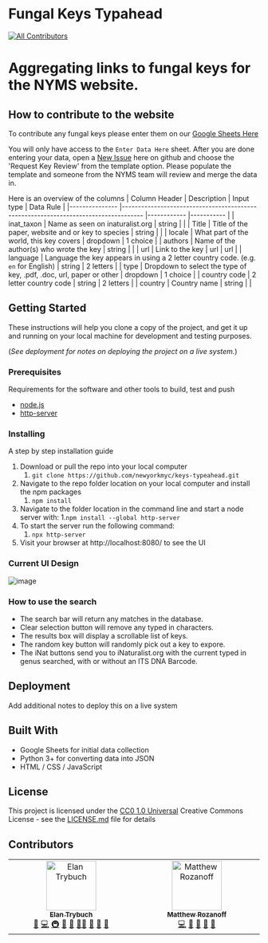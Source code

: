 # Fungal Keys Typahead
<!-- ALL-CONTRIBUTORS-BADGE:START - Do not remove or modify this section -->
[![All Contributors](https://img.shields.io/badge/all_contributors-2-orange.svg?style=flat-square)](#contributors-)
<!-- ALL-CONTRIBUTORS-BADGE:END -->

# Aggregating links to fungal keys for the NYMS website.

## How to contribute to the website
To contribute any fungal keys please enter them on our  [Google Sheets Here](https://docs.google.com/spreadsheets/d/1pPqUs63co3WlyIGs16FznQdhtlXdJ8g2nJSt_N5fmIE/edit?gid=0#gid=0)

You will only have access to the `Enter Data Here` sheet. After you are done entering your data, open a [New Issue](https://github.com/newyorkmyc/keys-typeahead/issues) here on github and choose the 'Request Key Review' from the template option. Please populate the template and someone from the NYMS team will review and merge the data in.

Here is an overview of the columns
| Column Header 	| Description                                                                        	| Input type 	| Data Rule 	|
|---------------	|------------------------------------------------------------------------------------	|------------	|-----------	|
| inat_taxon    	| Name as seen on inaturalist.org                                                    	| string     	|           	|
| Title         	| Title of the paper, website and or key to species                                  	| string     	|           	|
| locale        	| What part of the world, this key covers                                            	| dropdown    | 1 choice    |
| authors       	| Name of the author(s) who wrote the key                                            	| string     	|           	|
| url           	| Link to the key                                                                    	| url        	| url       	|
| language      	| Language the key appears in using a 2 letter country code. (e.g. `en` for English) 	| string     	| 2 letters 	|
| type          	| Dropdown to select the type of key, .pdf, .doc, url, paper or other                	| dropdown   	| 1 choice  	|
| country code  	| 2 letter country code                                                              	| string     	| 2 letters 	|
| country       	| Country name                                                                       	| string     	|           	|


## Getting Started

These instructions will help you clone a copy of the project, and get it up and running on
your local machine for development and testing purposes.

(_See deployment
for notes on deploying the project on a live system._)

### Prerequisites

Requirements for the software and other tools to build, test and push
- [node.js](https://nodejs.org/en/download/package-manager)
- [http-server](https://www.npmjs.com/package/http-server)

### Installing

A step by step installation guide

1. Download or pull the repo into your local computer
   1. `git clone https://github.com/newyorkmyc/keys-typeahead.git`
1. Navigate to the repo folder location on your local computer and install the npm packages
   1. `npm install`
1. Navigate to the folder location in the command line and start a node server with:
   1.`npm install --global http-server`
1. To start the server run the following command:
   1. `npx http-server`
1. Visit your browser at http://localhost:8080/ to see the UI

### Current UI Design

![image](https://github.com/user-attachments/assets/11abe17f-fe08-4527-805f-eb7043d1a03e)

### How to use the search

- The search bar will return any matches in the database.
- Clear selection button will remove any typed in characters.
- The results box will display a scrollable list of keys.
- The random key button will randomly pick out a key to expore.
- The iNat buttons send you to iNaturalist.org with the current typed in genus searched, with or without an ITS DNA Barcode.

## Deployment

Add additional notes to deploy this on a live system

## Built With

  - Google Sheets for initial data collection
  - Python 3+ for converting data into JSON
  - HTML / CSS / JavaScript


## License

This project is licensed under the [CC0 1.0 Universal](LICENSE.md)
Creative Commons License - see the [LICENSE.md](LICENSE.md) file for
details

## Contributors

<!-- ALL-CONTRIBUTORS-LIST:START - Do not remove or modify this section -->
<!-- prettier-ignore-start -->
<!-- markdownlint-disable -->
<table>
  <tbody>
    <tr>
      <td align="center" valign="top" width="14.28%"><a href="https://github.com/Elaniobro"><img src="https://avatars.githubusercontent.com/u/710847?v=4?s=100" width="100px;" alt="Elan Trybuch"/><br /><sub><b>Elan Trybuch</b></sub></a><br /><a href="https://github.com/newyorkmyc/keys-typeahead/commits?author=Elaniobro" title="Documentation">📖</a> <a href="https://github.com/newyorkmyc/keys-typeahead/commits?author=Elaniobro" title="Code">💻</a> <a href="#infra-Elaniobro" title="Infrastructure (Hosting, Build-Tools, etc)">🚇</a> <a href="#tool-Elaniobro" title="Tools">🔧</a> <a href="#question-Elaniobro" title="Answering Questions">💬</a> <a href="#mentoring-Elaniobro" title="Mentoring">🧑‍🏫</a> <a href="#ideas-Elaniobro" title="Ideas, Planning, & Feedback">🤔</a> <a href="#maintenance-Elaniobro" title="Maintenance">🚧</a> <a href="#plugin-Elaniobro" title="Plugin/utility libraries">🔌</a></td>
      <td align="center" valign="top" width="14.28%"><a href="https://github.com/mrozanoff/mrozanoff.github.io"><img src="https://avatars.githubusercontent.com/u/48360019?v=4?s=100" width="100px;" alt="Matthew Rozanoff"/><br /><sub><b>Matthew Rozanoff</b></sub></a><br /><a href="https://github.com/newyorkmyc/keys-typeahead/commits?author=mrozanoff" title="Code">💻</a> <a href="https://github.com/newyorkmyc/keys-typeahead/commits?author=mrozanoff" title="Documentation">📖</a> <a href="https://github.com/newyorkmyc/keys-typeahead/issues?q=author%3Amrozanoff" title="Bug reports">🐛</a> <a href="#data-mrozanoff" title="Data">🔣</a> <a href="#question-mrozanoff" title="Answering Questions">💬</a></td>
    </tr>
  </tbody>
</table>

<!-- markdownlint-restore -->
<!-- prettier-ignore-end -->

<!-- ALL-CONTRIBUTORS-LIST:END -->
<!-- prettier-ignore-start -->
<!-- markdownlint-disable -->

<!-- markdownlint-restore -->
<!-- prettier-ignore-end -->

<!-- ALL-CONTRIBUTORS-LIST:END -->
